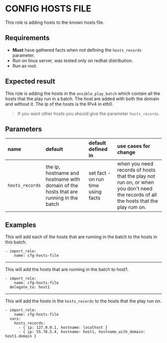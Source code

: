 # CONFIG HOSTS FILE
This role is adding hosts to the known hosts file.

## Requirements

- **Must** have gathered facts when not defining the `hosts_records` parameter.
- Run on linux server, was tested only on redhat distribution.
- Run as root.

## Expected result
This role is adding the hosts in the `ansible_play_batch` which contain all the hosts that the play run in a batch.
The host are added with both the domain and without it. 
The ip of the hosts is the IPv4 in eth0.

> If you want other hosts you should give the parameter `hosts_records`.

## Parameters

| name | default | default defined in | use cases for change |
|:---|:---|:---|:---|
| `hosts_records` | the ip, hostname and hostname with domain of the hosts that are running in the batch | set fact - on run time using facts | when you need records of hosts that the play not run on, or when you don't need the records of all the hosts that the play rum on.

## Examples
This will add each of the hosts that are running in the batch to the hosts in this batch.
```ymal
- import_role:
    name: cfg-hosts-file
```
---
This will add the hosts that are running in the batch to host1.
```ymal
- import_role:
    name: cfg-hosts-file
  delegate_to: host1
```
---
This will add the hosts in the `hosts_records` to the hosts that the play run on.
```ymal
- import_role:
    name: cfg-hosts-file
  vars:
    hosts_records:
      - { ip: 127.0.0.1, hostname: localhost }
      - { ip: 55.78.5.4, hostname: host1, hostname_with_domain: host1.domain }
```
